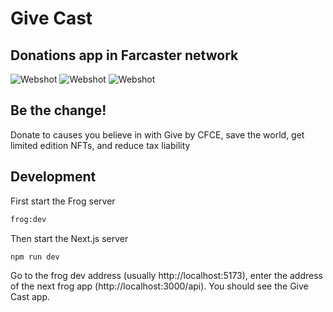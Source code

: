 # Give Cast
## Donations app in Farcaster network

![Webshot](/public/webshot1.jpg)
![Webshot](/public/webshot2.jpg)
![Webshot](/public/webshot3.jpg)

## Be the change!

Donate to causes you believe in with Give by CFCE, save the world, get limited edition NFTs, and reduce tax liability

## Development

First start the Frog server
```bash
frog:dev
```

Then start the Next.js server
```bash
npm run dev
```

Go to the frog dev address (usually http://localhost:5173), enter the address of the next frog app (http://localhost:3000/api). You should see the Give Cast app.